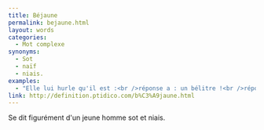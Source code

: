 ```yaml
---
title: Béjaune
permalink: bejaune.html
layout: words
categories:
  - Mot complexe
synonyms:
  - Sot
  - naïf
  - niais.
examples:
  - "Elle lui hurle qu'il est :<br />réponse a : un bélitre !<br />réponse b : un béjaune !<br />réponse c : un philistin !<br />réponse d : un béotien !<br />"
link: http://definition.ptidico.com/b%C3%A9jaune.html
---
```


Se dit figurément d'un jeune homme sot et niais. 

